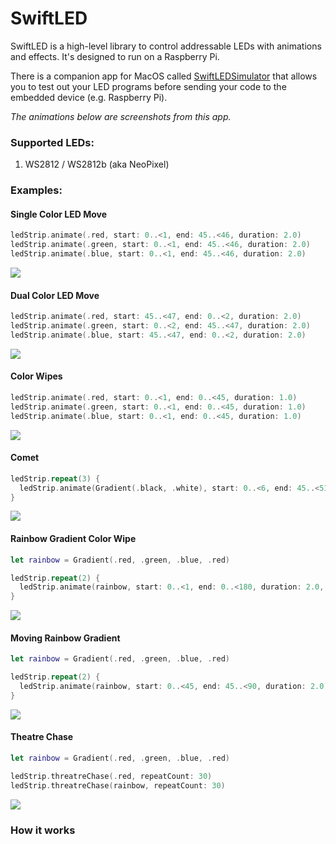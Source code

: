 # SwiftLED

SwiftLED is a high-level library to control addressable LEDs with animations and effects. It's designed to run on a Raspberry Pi.

There is a companion app for MacOS called [SwiftLEDSimulator](https://github.com/kevinbrewster/SwiftLEDSimulator) that allows you to test out your LED programs before sending your code to the embedded device (e.g. Raspberry Pi). 

*The animations below are screenshots from this app.*


### Supported LEDs:
1. WS2812 / WS2812b (aka NeoPixel)

### Examples:

#### Single Color LED Move
```swift
ledStrip.animate(.red, start: 0..<1, end: 45..<46, duration: 2.0)
ledStrip.animate(.green, start: 0..<1, end: 45..<46, duration: 2.0)
ledStrip.animate(.blue, start: 0..<1, end: 45..<46, duration: 2.0)
```
![](https://github.com/kevinbrewster/Documentation/blob/master/SwiftLED/single_loop.png)

#### Dual Color LED Move
```swift
ledStrip.animate(.red, start: 45..<47, end: 0..<2, duration: 2.0)
ledStrip.animate(.green, start: 0..<2, end: 45..<47, duration: 2.0)
ledStrip.animate(.blue, start: 45..<47, end: 0..<2, duration: 2.0)
```
![](https://github.com/kevinbrewster/Documentation/blob/master/SwiftLED/dual_loop.png)

#### Color Wipes
```swift
ledStrip.animate(.red, start: 0..<1, end: 0..<45, duration: 1.0)
ledStrip.animate(.green, start: 0..<1, end: 0..<45, duration: 1.0)
ledStrip.animate(.blue, start: 0..<1, end: 0..<45, duration: 1.0)
```
![](https://github.com/kevinbrewster/Documentation/blob/master/SwiftLED/color_wipe.png)


#### Comet
```swift
ledStrip.repeat(3) {
  ledStrip.animate(Gradient(.black, .white), start: 0..<6, end: 45..<51, duration: 2)
}
```
![](https://github.com/kevinbrewster/Documentation/blob/master/SwiftLED/comet.png)

#### Rainbow Gradient Color Wipe
```swift
let rainbow = Gradient(.red, .green, .blue, .red)

ledStrip.repeat(2) {
  ledStrip.animate(rainbow, start: 0..<1, end: 0..<180, duration: 2.0, fillSize: 180)
}
```
![](https://github.com/kevinbrewster/Documentation/blob/master/SwiftLED/gradient_wipe.png)


#### Moving Rainbow Gradient
```swift
let rainbow = Gradient(.red, .green, .blue, .red)

ledStrip.repeat(2) {
  ledStrip.animate(rainbow, start: 0..<45, end: 45..<90, duration: 2.0)
}
```
![](https://github.com/kevinbrewster/Documentation/blob/master/SwiftLED/gradient_move.png)


#### Theatre Chase
```swift
let rainbow = Gradient(.red, .green, .blue, .red)

ledStrip.threatreChase(.red, repeatCount: 30)
ledStrip.threatreChase(rainbow, repeatCount: 30)
```
![](https://github.com/kevinbrewster/Documentation/blob/master/SwiftLED/theatre_chase.gif)


     
            
### How it works
